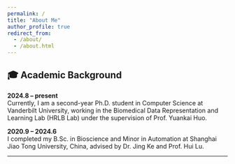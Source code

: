 ```yaml
---
permalink: /
title: "About Me"
author_profile: true
redirect_from: 
  - /about/
  - /about.html
---
```


## 🎓 Academic Background
**2024.8 – present**  
Currently, I am a second-year Ph.D. student in Computer Science at Vanderbilt University, working in the Biomedical Data Representation and Learning Lab (HRLB Lab) under the supervision of Prof. Yuankai Huo.

**2020.9 – 2024.6**  
I completed my B.Sc. in Bioscience and Minor in Automation at Shanghai Jiao Tong University, China, advised by Dr. Jing Ke and Prof. Hui Lu.


---
